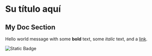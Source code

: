 <h1 style={{ textAlign: "center" }}>Su título aquí</h1>

## My Doc Section

Hello world message with some **bold** text, some _italic_ text, and a [link](/).

![Static Badge](https://img.shields.io/badge/alura%20-%20latam?style=plastic&color=blue&cacheSeconds=https%3A%2F%2Fwww.aluracursos.com%2F&link=alura)
